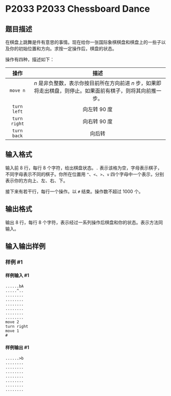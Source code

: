 # P2033 P2033 Chessboard Dance

## 题目描述

在棋盘上跳舞是件有意思的事情。现在给你一张国际象棋棋盘和棋盘上的一些子以及你的初始位置和方向。求按一定操作后，棋盘的状态。

操作有四种，描述如下：

|操作|描述|
|:-:|:-:|
|`move n`|        $n$ 是非负整数，表示你按目前所在方向前进 $n$ 步，如果即将走出棋盘，则停止。如果面前有棋子，则将其向前推一步。|
|`turn left`|    向左转 $90$ 度|
|`turn right`|    向右转 $90$ 度|
|`turn back`|    向后转|

## 输入格式

输入前 $8$ 行，每行 $8$ 个字符，给出棋盘状态。`.` 表示该格为空，字母表示棋子，不同字母表示不同的棋子。你所在位置用 `^`、`<`、`>`、`v` 四个字母中一个表示，分别表示你的方向上、左、右、下。

接下来有若干行，每行一个操作。以 `#` 结束。操作数不超过 $1000$ 个。

## 输出格式

输出 $8$ 行，每行 $8$ 个字符，表示经过一系列操作后棋盘和你的状态。表示方法同输入。

## 输入输出样例

### 样例 #1

#### 样例输入 #1

```
......bA
.....^..
........
........
........
........
........
........
move 2
turn right
move 1
#
```

#### 样例输出 #1

```
......>b
........
........
........
........
........
........
........
```

